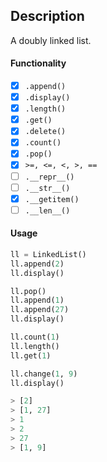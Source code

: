 ## Description
A doubly linked list.

#### Functionality
- [x] `.append()`
- [x] `.display()`
- [x] `.length()`
- [x] `.get()`
- [x] `.delete()`
- [x] `.count()`
- [x] `.pop()`
- [x] `>=, <=, <, >, ==`
- [ ] `.__repr__()`
- [ ] `.__str__()`
- [x] `.__getitem()`
- [ ] `.__len__()` 

#### Usage
```py
ll = LinkedList()
ll.append(2)
ll.display()

ll.pop()
ll.append(1)
ll.append(27)
ll.display()

ll.count(1)
ll.length()
ll.get(1)

ll.change(1, 9)
ll.display()
```
```hs
> [2]
> [1, 27]
> 1
> 2
> 27
> [1, 9]
```

